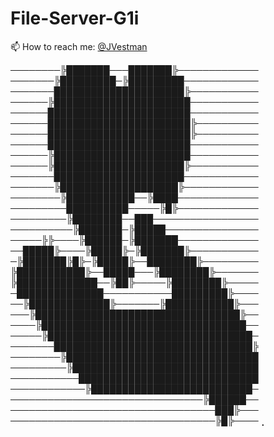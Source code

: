 # File-Server-G1i
📫 How to reach me: [@JVestman](https://www.linktr.ee/jvestman)

────────╠███████───███████╠─────────────
───────╠█████████─╠█████████────────────
───────█████████████████████╠───────────
──────╠██████████████████████───────────
──────███████████████████████───────────
──────███████████████████████╠──────────
──────███████████████████████╠──────────
──────███████████████████████───────────
──────╠██████████████████████───────────
──────╠█████████████████████╠───────────
───────█████████████████████────────────
───────╠███████████████████╠────────────
────────╠███████████──╠████─────────────
─────────██████████─────╠█╠─────────────
─────────╠████████──███─────────────────
──────────╠███████─╠█████───────────────
─────╠╠────╠██████─╠███████─────────────
──█████╠────╠█████╠─╠███████╠───────────
─╠███████╠█╠─╠█████╠──████████╠─────────
╠███████████╠──█████───╠████████╠───────
╠█████████████──╠██╠─────╠████████╠─────
─██████████████───────────█████████╠────
──╠█████████████╠───────╠███████████╠───
───╠█████████████████████████████████╠──
────╠█████████████████████████████████──
─────╠█████████████████████████████████─
───────████████████████████████████████╠
────────╠███████████████████████████████
─────────╠██████████████████████████████
───────────█████████████████████████████
────────────╠██████████████████████████─
───────────────────────────────╠██████──
─────────────────────────────────███╠───
─────────────────────────────────╠█╠────
⡀⠀⠀⠀⠀⠀
